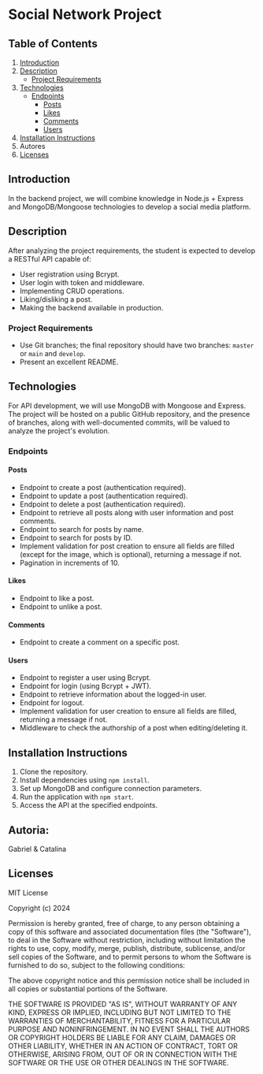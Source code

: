 # Social Network Project

## Table of Contents
1. [Introduction](#introduction)
2. [Description](#description)
   - [Project Requirements](#project-requirements)
3. [Technologies](#technologies)
   - [Endpoints](#endpoints)
     - [Posts](#posts)
     - [Likes](#likes)
     - [Comments](#comments)
     - [Users](#users)
4. [Installation Instructions](#installation-instructions)
5. Autores
6. [Licenses](#licenses)

## Introduction
In the backend project, we will combine knowledge in Node.js + Express and MongoDB/Mongoose technologies to develop a social media platform.

## Description
After analyzing the project requirements, the student is expected to develop a RESTful API capable of:

- User registration using Bcrypt.
- User login with token and middleware.
- Implementing CRUD operations.
- Liking/disliking a post.
- Making the backend available in production.

### Project Requirements

- Use Git branches; the final repository should have two branches: `master` or `main` and `develop`.
- Present an excellent README.

## Technologies
For API development, we will use MongoDB with Mongoose and Express. The project will be hosted on a public GitHub repository, and the presence of branches, along with well-documented commits, will be valued to analyze the project's evolution.

### Endpoints

#### Posts
- Endpoint to create a post (authentication required).
- Endpoint to update a post (authentication required).
- Endpoint to delete a post (authentication required).
- Endpoint to retrieve all posts along with user information and post comments.
- Endpoint to search for posts by name.
- Endpoint to search for posts by ID.
- Implement validation for post creation to ensure all fields are filled (except for the image, which is optional), returning a message if not.
- Pagination in increments of 10.

#### Likes
- Endpoint to like a post.
- Endpoint to unlike a post.

#### Comments
- Endpoint to create a comment on a specific post.

#### Users
- Endpoint to register a user using Bcrypt.
- Endpoint for login (using Bcrypt + JWT).
- Endpoint to retrieve information about the logged-in user.
- Endpoint for logout.
- Implement validation for user creation to ensure all fields are filled, returning a message if not.
- Middleware to check the authorship of a post when editing/deleting it.

## Installation Instructions
1. Clone the repository.
2. Install dependencies using `npm install`.
3. Set up MongoDB and configure connection parameters.
4. Run the application with `npm start`.
5. Access the API at the specified endpoints.

## Autoria:
Gabriel & Catalina

## Licenses

MIT License

Copyright (c) 2024

Permission is hereby granted, free of charge, to any person obtaining a copy
of this software and associated documentation files (the "Software"), to deal
in the Software without restriction, including without limitation the rights
to use, copy, modify, merge, publish, distribute, sublicense, and/or sell
copies of the Software, and to permit persons to whom the Software is
furnished to do so, subject to the following conditions:

The above copyright notice and this permission notice shall be included in all
copies or substantial portions of the Software.

THE SOFTWARE IS PROVIDED "AS IS", WITHOUT WARRANTY OF ANY KIND, EXPRESS OR
IMPLIED, INCLUDING BUT NOT LIMITED TO THE WARRANTIES OF MERCHANTABILITY,
FITNESS FOR A PARTICULAR PURPOSE AND NONINFRINGEMENT. IN NO EVENT SHALL THE
AUTHORS OR COPYRIGHT HOLDERS BE LIABLE FOR ANY CLAIM, DAMAGES OR OTHER
LIABILITY, WHETHER IN AN ACTION OF CONTRACT, TORT OR OTHERWISE, ARISING FROM,
OUT OF OR IN CONNECTION WITH THE SOFTWARE OR THE USE OR OTHER DEALINGS IN THE
SOFTWARE.
